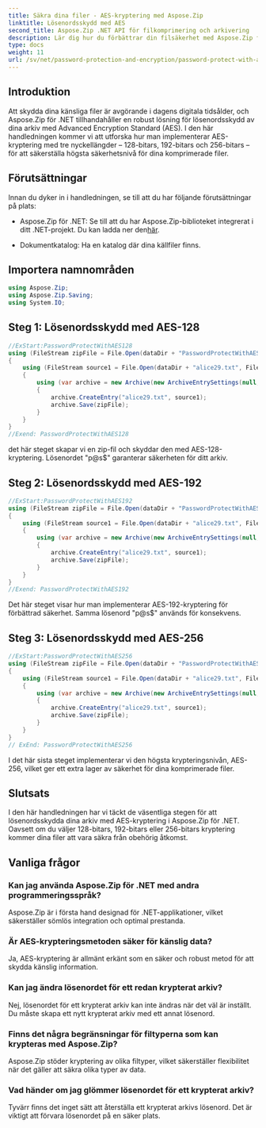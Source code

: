 ```yaml
---
title: Säkra dina filer - AES-kryptering med Aspose.Zip
linktitle: Lösenordsskydd med AES
second_title: Aspose.Zip .NET API för filkomprimering och arkivering
description: Lär dig hur du förbättrar din filsäkerhet med Aspose.Zip för .NET med AES-kryptering. Följ vår steg-för-steg-guide för optimalt skydd.
type: docs
weight: 11
url: /sv/net/password-protection-and-encryption/password-protect-with-aes/
---
```


## Introduktion

Att skydda dina känsliga filer är avgörande i dagens digitala tidsålder, och Aspose.Zip för .NET tillhandahåller en robust lösning för lösenordsskydd av dina arkiv med Advanced Encryption Standard (AES). I den här handledningen kommer vi att utforska hur man implementerar AES-kryptering med tre nyckellängder – 128-bitars, 192-bitars och 256-bitars – för att säkerställa högsta säkerhetsnivå för dina komprimerade filer.

## Förutsättningar

Innan du dyker in i handledningen, se till att du har följande förutsättningar på plats:

-  Aspose.Zip för .NET: Se till att du har Aspose.Zip-biblioteket integrerat i ditt .NET-projekt. Du kan ladda ner den[här](https://releases.aspose.com/zip/net/).

- Dokumentkatalog: Ha en katalog där dina källfiler finns.

## Importera namnområden

```csharp
using Aspose.Zip;
using Aspose.Zip.Saving;
using System.IO;
```

## Steg 1: Lösenordsskydd med AES-128

```csharp
//ExStart:PasswordProtectWithAES128
using (FileStream zipFile = File.Open(dataDir + "PasswordProtectWithAES128_out.zip", FileMode.Create))
{
    using (FileStream source1 = File.Open(dataDir + "alice29.txt", FileMode.Open, FileAccess.Read))
    {
        using (var archive = new Archive(new ArchiveEntrySettings(null, new AesEcryptionSettings("p@s$", EncryptionMethod.AES128))))
        {
            archive.CreateEntry("alice29.txt", source1);
            archive.Save(zipFile);
        }
    }
}
//Exend: PasswordProtectWithAES128
```

det här steget skapar vi en zip-fil och skyddar den med AES-128-kryptering. Lösenordet "p@s$" garanterar säkerheten för ditt arkiv.

## Steg 2: Lösenordsskydd med AES-192

```csharp
//ExStart:PasswordProtectWithAES192
using (FileStream zipFile = File.Open(dataDir + "PasswordProtectWithAES192_out.zip", FileMode.Create))
{
    using (FileStream source1 = File.Open(dataDir + "alice29.txt", FileMode.Open, FileAccess.Read))
    {
        using (var archive = new Archive(new ArchiveEntrySettings(null, new AesEcryptionSettings("p@s$", EncryptionMethod.AES192))))
        {
            archive.CreateEntry("alice29.txt", source1);
            archive.Save(zipFile);
        }
    }
}
//Exend: PasswordProtectWithAES192
```

Det här steget visar hur man implementerar AES-192-kryptering för förbättrad säkerhet. Samma lösenord "p@s$" används för konsekvens.

## Steg 3: Lösenordsskydd med AES-256

```csharp
//ExStart:PasswordProtectWithAES256
using (FileStream zipFile = File.Open(dataDir + "PasswordProtectWithAES256_out.zip", FileMode.Create))
{
    using (FileStream source1 = File.Open(dataDir + "alice29.txt", FileMode.Open, FileAccess.Read))
    {
        using (var archive = new Archive(new ArchiveEntrySettings(null, new AesEcryptionSettings("p@s$", EncryptionMethod.AES256))))
        {
            archive.CreateEntry("alice29.txt", source1);
            archive.Save(zipFile);
        }
    }
}
// ExEnd: PasswordProtectWithAES256
```

I det här sista steget implementerar vi den högsta krypteringsnivån, AES-256, vilket ger ett extra lager av säkerhet för dina komprimerade filer.

## Slutsats

I den här handledningen har vi täckt de väsentliga stegen för att lösenordsskydda dina arkiv med AES-kryptering i Aspose.Zip för .NET. Oavsett om du väljer 128-bitars, 192-bitars eller 256-bitars kryptering kommer dina filer att vara säkra från obehörig åtkomst.

## Vanliga frågor

### Kan jag använda Aspose.Zip för .NET med andra programmeringsspråk?
Aspose.Zip är i första hand designad för .NET-applikationer, vilket säkerställer sömlös integration och optimal prestanda.

### Är AES-krypteringsmetoden säker för känslig data?
Ja, AES-kryptering är allmänt erkänt som en säker och robust metod för att skydda känslig information.

### Kan jag ändra lösenordet för ett redan krypterat arkiv?
Nej, lösenordet för ett krypterat arkiv kan inte ändras när det väl är inställt. Du måste skapa ett nytt krypterat arkiv med ett annat lösenord.

### Finns det några begränsningar för filtyperna som kan krypteras med Aspose.Zip?
Aspose.Zip stöder kryptering av olika filtyper, vilket säkerställer flexibilitet när det gäller att säkra olika typer av data.

### Vad händer om jag glömmer lösenordet för ett krypterat arkiv?
Tyvärr finns det inget sätt att återställa ett krypterat arkivs lösenord. Det är viktigt att förvara lösenordet på en säker plats.

